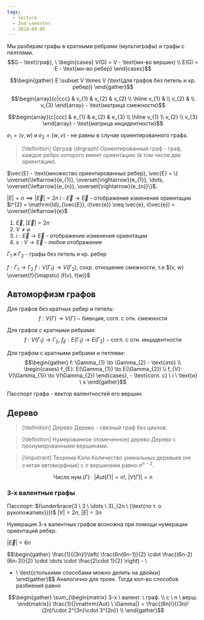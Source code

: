 ```yaml
---
tags:
  - lecture
  - 2nd-semester
  - 2024-09-05
---
```

Мы разбирам графы в кратными ребрами (мультиграфы) и графы с пелтлями.
$$G - \text{граф}, \ \begin{cases}
V(G) = V - \text{мн-во вершин} \\
E(G) = E - \text{мн-во ребер}
\end{cases}$$

$$\begin{gather}
E \subset V \times V (\text{для графов без петель и кр. ребер})
\end{gather}$$

$$\begin{array}{c|ccc}
 & v_{1} & v_{2} & v_{2} \\
\hline v_{1} &  \\
v_{2} &  \\
v_{3}
\end{array} - \text{матрица смежности}$$

$$\begin{array}{c|ccc}
 & e_{1} & e_{2} & e_{3} \\
\hline v_{1} \\
v_{2} \\
v_{3}
\end{array} - \text{матрица инцидентности}$$

$e_{1} = (v, w)$ и $e_{2} = (w, v)$ - не равны в случае ориентированного графа.

> [!definition] Орграф (dirgraph)
> Ориентированный граф - граф, каждое ребро которого имеет ориентацию (в том числе две ориентации).

$\vec{E} - \text{множество ориентированных ребер}, \vec{E} = \{ \overset{\leftarrow}{e_{1}}, \overset{\rightarrow}{e_{1}}, \dots, \overset{\leftarrow}{e_{n}}, \overset{\rightarrow}{e_{n}}\}$.

$|E| = n \implies |\vec{E}| = 2n$
$i: \vec{E} \to \vec{E}$ - отображение изменения ориентации
$i^{2} = \mathrm{Id}_{\vec{E}}, i(\vec{e}) \neq \vec{e}, i(\vec{e}) = \overset{\leftarrow}{e}$

1. $\vec{E}$, $|\vec{E}| = 2n$
2. $V \neq \varnothing$
3. $i: \vec{E} \to \vec{E}$ - отображение изменения ориентации
4. $s: V \to \vec{E}$ - любое отображение

$\Gamma_{1}$ и $\Gamma_{2}$ - графы без петель и кр. ребер

$f: \Gamma_{1} \to \Gamma_{2}$
$f: V(\Gamma_{1}) \to V(\Gamma_{2})$, сохр. отношение смежности, т.е $(v, w) \overset{f}{\mapsto} (f(v), f(w))$

## Автоморфизм графов

Для графов без кратных ребер и петель:
$$f: V(\Gamma) \to V(\Gamma) - \text{биекция, согл. с отн. смежности}$$

Для графов с кратными ребрами:
$$f: V(\Gamma_{1}) \to \Gamma_{2}, \ f_{E}: E(\Gamma_{1}) \to E(\Gamma_{2}) - \text{согл. с отн. инцидентности}$$

Для графом с кратными ребрами и петлями:
$$\begin{gather}
f: \Gamma_{1} \to \Gamma_{2} - \text{это} \\
\begin{cases}
f_{E}: E(\Gamma_{1}) \to E(\Gamma_{2}) \\
f_{V}: V(\Gamma_{1}) \to V(\Gamma_{2})
\end{cases}, - \text{согл. с} \ i \ \text{и} \ s
\end{gather}$$

Пасспорт графа - вектор валентностей его вершин.

## Дерево

> [!definition] Дерево
> Дерево - связный граф без циклов.

> [!definition] Нумерованное (помеченное) дерево
> Дерево с пронумерованными вершинами.

> [!impotrant] Теорема Кэли
> Количество уникальных деревьев (не считая автоморфные) с $n$ вершинами равно $n^{n-2}$.

$$\text{Число нум.}(\Gamma) \cdot |Aut(\Gamma)| = n!, \ |V(\Gamma)| = n$$

### 3-х валентные графы

Пасспорт: $(\underbrace{3 \ 3 \ \dots \ 3}_{2n \ (\text{по т. о рукопожатиях})})$
$|V| = 2n, \ |E| = 3n$

Нумерация 3-х валентных графов возножна при помощи нумерации ориентаций ребер.

$|\vec{E}| = 6n$

$$\begin{gather}
\frac{1}{(3n)!}\left( \frac{6n(6n-1)}{2} \cdot \frac{(6n-2)(6n-3)}{2} \cdot \dots \cdot \frac{2\cdot 1}{2} \right) - \\
- \ \text{столькими способами можно делить на двойки}
\end{gather}$$
Аналогично для троек. Тогда кол-во способов разбиения равно

$$\begin{gather}
\sum_{\begin{matrix}
3-х \ валент. \ граф. \\
с \ n \ верш.
\end{matrix}} \frac{1}{|\mathrm{Aut} \ \Gamma|} = \frac{(6n)!}{(3n)!(2n)!\cdot 2^{3n}\cdot 3^{2n}} \\
\end{gather}$$